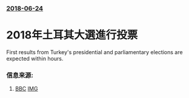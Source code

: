 ### [2018-06-24](/news/2018/06/24/index.md)

##### 
# 2018年土耳其大選進行投票 

First results from Turkey's presidential and parliamentary elections are expected within hours.


### 信息来源:

1. [BBC](https://www.bbc.co.uk/news/world-europe-44590956) [IMG](https://ichef.bbci.co.uk/images/ic/1024x576/p069dt8c.jpg)

